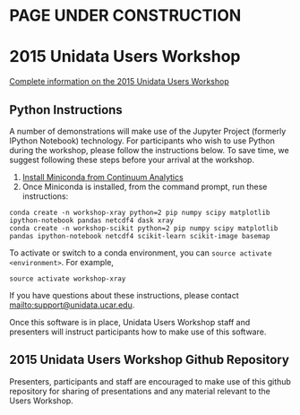 # PAGE UNDER CONSTRUCTION 

# 2015 Unidata Users Workshop

[Complete information on the 2015 Unidata Users Workshop](http://www.unidata.ucar.edu/events/2015UsersWorkshop/)

## Python Instructions

A number of demonstrations will make use of the Jupyter Project (formerly
IPython Notebook) technology. For participants who wish to use Python during the
workshop, please follow the instructions below. To save time, we suggest
following these steps before your arrival at the workshop.

1. [Install Miniconda from Continuum Analytics](http://conda.pydata.org/miniconda.html)
2. Once Miniconda is installed, from the command prompt, run these instructions:

```
conda create -n workshop-xray python=2 pip numpy scipy matplotlib ipython-notebook pandas netcdf4 dask xray
conda create -n workshop-scikit python=2 pip numpy scipy matplotlib pandas ipython-notebook netcdf4 scikit-learn scikit-image basemap
```

To activate or switch to a conda environment, you can `source activate
<environment>`. For example,

```
source activate workshop-xray
```

If you have questions about these instructions, please contact
<mailto:support@unidata.ucar.edu>.

Once this software is in place, Unidata Users Workshop staff and presenters will
instruct participants how to make use of this software.

## 2015 Unidata Users Workshop Github Repository

Presenters, participants and staff are encouraged to make use of this github
repository for sharing of presentations and any material relevant to the Users
Workshop.
